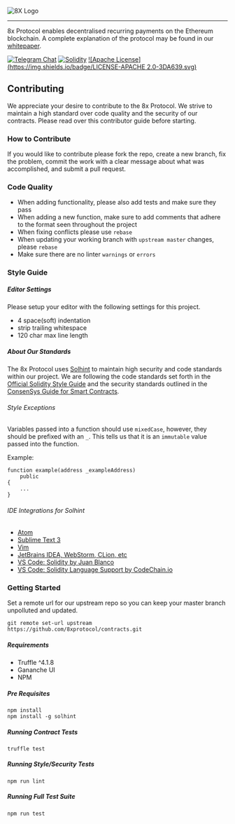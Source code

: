 ![8X Logo](https://8xprotocol.com/assets/images/full-logo.png)

---

8x Protocol enables decentralised recurring payments on the Ethereum blockchain.
A complete explanation of the protocol may be found in our [whitepaper](https://github.com/8x-protocol/whitepaper).


[![Telegram Chat](https://img.shields.io/badge/CHAT-TELEGRAM-0088cc.svg)](http://t.me/eightexprotocol_contributors)
[![Solidity](https://img.shields.io/badge/SOLIDITY-0.4.24-orange.svg)](https://solidity.readthedocs.io/en/develop/index.html)
[![Apache License](https://img.shields.io/badge/LICENSE-APACHE 2.0-3DA639.svg)](https://opensource.org/licenses/Apache-2.0)

## Contributing
We appreciate your desire to contribute to the 8x Protocol. We strive to maintain
a high standard over code quality and the security of our contracts. Please read over
this contributor guide before starting.

### How to Contribute
If you would like to contribute please fork the repo, create a new branch, fix the problem, commit the work with a clear message about what was accomplished, and submit a pull request.

### Code Quality
- When adding functionality, please also add tests and make sure they pass
- When adding a new function, make sure to add comments that adhere to the format seen throughout the project
- When fixing conflicts please use `rebase`
- When updating your working branch with `upstream master` changes, please `rebase`
- Make sure there are no linter `warnings` or `errors`

### Style Guide

##### Editor Settings
Please setup your editor with the following settings for this project.

- 4 space(soft) indentation
- strip trailing whitespace
- 120 char max line length

##### About Our Standards
The 8x Protocol uses [Solhint](https://github.com/protofire/solhint) to
maintain high security and code standards within our project. We are following
the code standards set forth in the [Official Solidity Style Guide](http://solidity.readthedocs.io/en/develop/style-guide.html) and the security standards outlined in the [ConsenSys Guide for Smart Contracts](https://consensys.github.io/smart-contract-best-practices/recommendations/).

###### Style Exceptions
Variables passed into a function should use `mixedCase`, however, they should be prefixed with an `_`. This tells us that it is an `immutable` value passed into the function.

Example:
```SOLIDITY
function example(address _exampleAddress)
    public
{
    ...
}
```

###### IDE Integrations for Solhint
- [Atom](https://atom.io/packages/atom-solidity-linter)
- [Sublime Text 3](https://packagecontrol.io/search/solhint)
- [Vim](https://github.com/sohkai/syntastic-local-solhint)
- [JetBrains IDEA, WebStorm, CLion, etc](https://plugins.jetbrains.com/plugin/10177-solidity-solhint)
- [VS Code: Solidity by Juan Blanco](https://marketplace.visualstudio.com/items?itemName=JuanBlanco.solidity)
- [VS Code: Solidity Language Support by CodeChain.io](https://marketplace.visualstudio.com/items?itemName=kodebox.solidity-language-server)

### Getting Started
Set a remote url for our upstream repo so you can keep your master branch unpolluted and updated.

```
git remote set-url upstream https://github.com/8xprotocol/contracts.git
```

##### Requirements
- Truffle ^4.1.8
- Gananche UI
- NPM

##### Pre Requisites
```
npm install
npm install -g solhint
```

##### Running Contract Tests
```
truffle test
```

##### Running Style/Security Tests
```
npm run lint
```

##### Running Full Test Suite
```
npm run test
```
